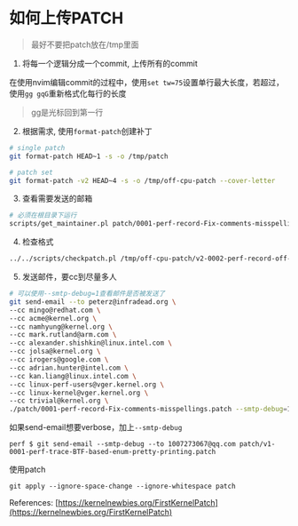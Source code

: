 # 如何上传PATCH

> 最好不要把patch放在/tmp里面

1. 将每一个逻辑分成一个commit, 上传所有的commit

在使用nvim编辑commit的过程中，使用`set tw=75`设置单行最大长度，若超过，使用`gg gqG`重新格式化每行的长度

> gg是光标回到第一行

2. 根据需求, 使用`format-patch`创建补丁

```bash
# single patch
git format-patch HEAD~1 -s -o /tmp/patch

# patch set
git format-patch -v2 HEAD~4 -s -o /tmp/off-cpu-patch --cover-letter
```

3. 查看需要发送的邮箱

```bash
# 必须在根目录下运行
scripts/get_maintainer.pl patch/0001-perf-record-Fix-comments-misspellings.patch
```

4. 检查格式

```bash
../../scripts/checkpatch.pl /tmp/off-cpu-patch/v2-0002-perf-record-off-cpu-Parse-off-cpu-event-change-co.patch
```

5. 发送邮件，要cc到尽量多人

```bash
# 可以使用--smtp-debug=1查看邮件是否被发送了
git send-email --to peterz@infradead.org \
--cc mingo@redhat.com \
--cc acme@kernel.org \
--cc namhyung@kernel.org \
--cc mark.rutland@arm.com \
--cc alexander.shishkin@linux.intel.com \
--cc jolsa@kernel.org \
--cc irogers@google.com \
--cc adrian.hunter@intel.com \
--cc kan.liang@linux.intel.com \
--cc linux-perf-users@vger.kernel.org \
--cc linux-kernel@vger.kernel.org \
--cc trivial@kernel.org \
./patch/0001-perf-record-Fix-comments-misspellings.patch --smtp-debug=1
```

如果send-email想要verbose，加上`--smtp-debug`

```
perf $ git send-email --smtp-debug --to 1007273067@qq.com patch/v1-0001-perf-trace-BTF-based-enum-pretty-printing.patch
```

使用patch

```
git apply --ignore-space-change --ignore-whitespace patch
```

References: [https://kernelnewbies.org/FirstKernelPatch](https://kernelnewbies.org/FirstKernelPatch)

